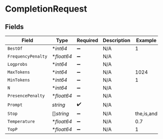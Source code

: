 # CompletionRequest


## Fields

| Field              | Type               | Required           | Description        | Example            |
| ------------------ | ------------------ | ------------------ | ------------------ | ------------------ |
| `BestOf`           | **int64*           | :heavy_minus_sign: | N/A                | 1                  |
| `FrequencyPenalty` | **float64*         | :heavy_minus_sign: | N/A                |                    |
| `Logprobs`         | **int64*           | :heavy_minus_sign: | N/A                |                    |
| `MaxTokens`        | **int64*           | :heavy_minus_sign: | N/A                | 1024               |
| `MinTokens`        | **int64*           | :heavy_minus_sign: | N/A                | 1                  |
| `N`                | **int64*           | :heavy_minus_sign: | N/A                |                    |
| `PresencePenalty`  | **float64*         | :heavy_minus_sign: | N/A                |                    |
| `Prompt`           | *string*           | :heavy_check_mark: | N/A                |                    |
| `Stop`             | []*string*         | :heavy_minus_sign: | N/A                | the,is,and         |
| `Temperature`      | **float64*         | :heavy_minus_sign: | N/A                | 0.7                |
| `TopP`             | **float64*         | :heavy_minus_sign: | N/A                | 1                  |
